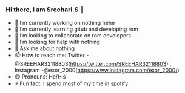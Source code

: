 ### Hi there, I am Sreehari.S 👋

- 🔭 I’m currently working on nothing hehe
- 🌱 I’m currently learning gitub and developing rom
- 👯 I’m looking to collaborate on rom developers
- 🤔 I’m looking for help with nothing
- 💬 Ask me about nothing
- 📫 How to reach me: Twitter - @SREEHAR32118803(https://twitter.com/SREEHAR32118803) , Instagram -@exor_2000(https://www.instagram.com/exor_2000/)
- 😄 Pronouns: He/His
- ⚡ Fun fact: I spend most of my time in spotify

